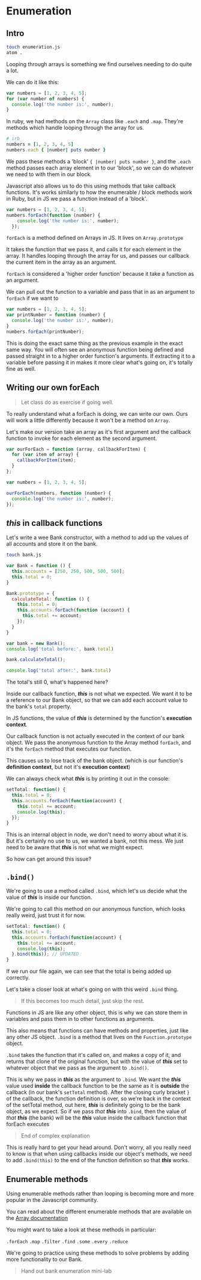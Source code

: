 # Enumeration

## Intro

```bash
touch enumeration.js
atom .
```

Looping through arrays is something we find ourselves needing to do quite a lot.

We can do it like this:

```js
var numbers = [1, 2, 3, 4, 5];
for (var number of numbers) {
  console.log('the number is:', number);
}
```

In ruby, we had methods on the `Array` class like `.each` and `.map`. They're
methods which handle looping through the array for us.

```ruby
# irb
numbers = [1, 2, 3, 4, 5]
numbers.each { |number| puts number }
```

We pass these methods a 'block' `{ |number| puts number }`, and the `.each`
method passes each array element in to our 'block', so we can do whatever we
need to with them in our block.

Javascript also allows us to do this using methods that take callback functions.
It's works similarly to how the enumerable / block methods work in Ruby, but in
JS we pass a function instead of a 'block'.

```js
var numbers = [1, 2, 3, 4, 5];
numbers.forEach(function (number) {
    console.log('the number is:', number);
  });
```

`forEach` is a method defined on Arrays in JS. It lives on `Array.prototype`

It takes the function that we pass it, and calls it for each element in the
array. It handles looping through the array for us, and passes our callback the
current item in the array as an argument.

`forEach` is considered a 'higher order function' because it take a function as
an argument.

We can pull out the function to a variable and pass that in as an argument to
`forEach` if we want to

```js
var numbers = [1, 2, 3, 4, 5];
var printNumber = function (number) {
  console.log('the number is:', number);
}
numbers.forEach(printNumber);
```

This is doing the exact same thing as the previous example in the exact same
way. You will often see an anonymous function being defined and passed straight
in to a higher order function's arguments. If extracting it to a variable before
passing it in makes it more clear what's going on, it's totally fine as well.

## Writing our own forEach
> Let class do as exercise if going well.

To really understand what a forEach is doing, we can write our own. Ours will
work a little differently because it won't be a method on `Array`.

Let's make our version take an array as it's first argument and the callback
function to invoke for each element as the second argument.

```js
var ourForEach = function (array, callbackForItem) {
  for (var item of array) {
    callbackForItem(item);
  }
};

var numbers = [1, 2, 3, 4, 5];

ourForEach(numbers, function (number) {
  console.log('the number is:', number);
});
```


## **_this_** in callback functions
Let's write a wee Bank constructor, with a method to add up the values of all
accounts and store it on the bank.

```bash
touch bank.js
```

```js
var Bank = function () {
  this.accounts = [250, 250, 500, 500, 500];
  this.total = 0;
}

Bank.prototype = {
  calculateTotal: function () {
    this.total = 0;
    this.accounts.forEach(function (account) {
      this.total += account;
    });
  }
}

var bank = new Bank();
console.log('total before:', bank.total)

bank.calculateTotal();

console.log('total after:', bank.total)
```

The total's still 0, what's happened here?

Inside our callback function, **_this_** is not what we expected. We want it to
be a reference to our Bank object, so that we can add each account value to the
bank's `total` property.

In JS functions, the value of **_this_** is determined by the function's **execution
context**.

Our callback function is not actually executed in the context of our
bank object. We pass the anonymous function to the Array method `forEach`, and
it's the `forEach` method that executes our function.

This causes us to lose track of the bank object. (which is our function's
**definition context**, but not it's **execution
context**)

We can always check what **_this_** is by printing it out in the console:

```js
setTotal: function() {
  this.total = 0;
  this.accounts.forEach(function(account) {
    this.total += account;
    console.log(this);
  });
}
```

This is an internal object in node, we don't need to worry about what it is.
But it's certainly no use to us, we wanted a bank, not this mess. We just need
to be aware that **_this_** is not what we might expect.

So how can get around this issue?

## `.bind()`

We're going to use a method called `.bind`, which let's us decide what the
value of **_this_** is inside our function.

We're going to call this method *on* our anonymous function, which looks really
weird, just trust it for now.

```js
setTotal: function() {
  this.total = 0;
  this.accounts.forEach(function(account) {
    this.total += account;
    console.log(this);
  }.bind(this)); // UPDATED
}
```

If we run our file again, we can see that the total is being added up correctly.

Let's take a closer look at what's going on with this weird `.bind` thing.

> If this becomes too much detail, just skip the rest.

Functions in JS are like any other object, this is why we can store them in
variables and pass them in to other functions as arguments.

This also means that functions can have methods and properties, just like any
other JS object. `.bind` is a method that lives on the `Function.prototype`
object.

`.bind` takes the function that it's called on, and makes a copy of it, and
returns that clone of the original function, but with the value of **_this_**
set to whatever object that we pass as the argument to `.bind()`.

This is why we pass in **_this_** as the argument to `.bind`. We want the
**_this_** value used **inside** the callback function to be the same as it is
**outside** the callback (in our bank's `setTotal` method). After the closing
curly bracket `}` of the callback, the function definition is over, so we're
back in the context of the setTotal method, out here, **_this_** is definitely
going to be the bank object, as we expect. So if we pass _that_ **_this_** into
`.bind`, then the value of _that_ **_this_** (the bank) will be the **_this_**
value inside the callback function that forEach executes

> End of complex explanation

This is really hard to get your head around. Don't worry, all you really need
to know is that when using callbacks inside our object's methods, we need to
add `.bind(this)` to the end of the function definition so that **_this_**
works.


## Enumerable methods

Using enumerable methods rather than looping is becoming more and more popular
in the Javascript community.

You can read about the different enumerable methods that are available on the
[Array documentation](https://developer.mozilla.org/en-US/docs/Web/JavaScript/Reference/Global_Objects/Array)

You might want to take a look at these methods in particular:

`.forEach`
`.map`
`.filter`
`.find`
`.some`
`.every`
`.reduce`

We're going to practice using these methods to solve problems by adding more
functionality to our Bank.

> Hand out bank enumeration mini-lab
